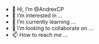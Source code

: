 - 👋 Hi, I’m @AndrexCP
- 👀 I’m interested in ...
- 🌱 I’m currently learning ...
- 💞️ I’m looking to collaborate on ...
- 📫 How to reach me ...

<!---
AndrexCP/AndrexCP is a ✨ special ✨ repository because its `README.md` (this file) appears on your GitHub profile.
You can click the Preview link to take a look at your changes.
--->

